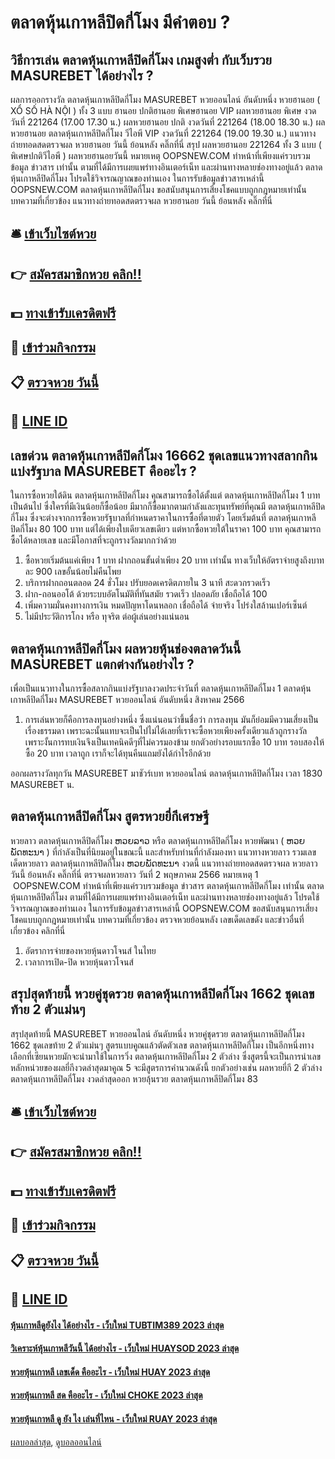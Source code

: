# ตลาดหุ้นเกาหลีปิดกี่โมง มีคำตอบ ?
## วิธีการเล่น ตลาดหุ้นเกาหลีปิดกี่โมง เกมสูงต่ำ กับเว็บรวย MASUREBET ได้อย่างไร ?
ผลการออกรางวัล ตลาดหุ้นเกาหลีปิดกี่โมง MASUREBET หวยออนไลน์ อันดับหนึ่ง หวยฮานอย ( XỔ SỐ HÀ NỘI ) ทั้ง 3 แบบ ฮานอย ปกติฮานอย พิเศษฮานอย VIP
ผลหวยฮานอย พิเศษ งวดวันที่ 221264 (17.00 17.30 น.)
ผลหวยฮานอย ปกติ งวดวันที่ 221264 (18.00 18.30 น.)
ผลหวยฮานอย ตลาดหุ้นเกาหลีปิดกี่โมง วีไอพี VIP งวดวันที่ 221264 (19.00 19.30 น.)
 แนวทางถ่ายทอดสดตรวจผล หวยฮานอย วันนี้ ย้อนหลัง คลิ๊กที่นี่ 
สรุป ผลหวยฮานอย 221264 ทั้ง 3 แบบ ( พิเศษปกติวีไอพี ) ผลหวยฮานอยวันนี้
หมายเหตุ OOPSNEW.COM ทำหน้าที่เพียงแค่รวบรวมข้อมูล ข่าวสาร เท่านั้น ตามที่ได้มีการเผยแพร่ทางอินเตอร์เน็ท และผ่านทางหลายช่องทางอยู่แล้ว ตลาดหุ้นเกาหลีปิดกี่โมง โปรดใช้วิจารณญาณของท่านเอง ในการรับข้อมูลข่าวสารเหล่านี้ OOPSNEW.COM ตลาดหุ้นเกาหลีปิดกี่โมง ขอสนับสนุนการเสี่ยงโชคแบบถูกกฎหมายเท่านั้น
บทความที่เกี่ยวข้อง
แนวทางถ่ายทอดสดตรวจผล หวยฮานอย วันนี้ ย้อนหลัง คลิ๊กที่นี่

## 🛎 [เข้าเว็บไซต์หวย](https://bit.ly/3BG5bNw)
## 👉 [สมัครสมาชิกหวย คลิก!!](https://bit.ly/3BG5bNw)
## 💵 [ทางเข้ารับเครดิตฟรี](https://bit.ly/3C3mvgS)
## 👑 [เข้าร่วมกิจกรรม](https://bit.ly/3C3mvgS)
## 📋 [ตรวจหวย วันนี้](https://bit.ly/3C3mvgS)
## 📱 [LINE ID](https://bit.ly/3C3mvgS)

## เลขด่วน ตลาดหุ้นเกาหลีปิดกี่โมง 16662 ชุดเลขแนวทางสลากกินแบ่งรัฐบาล MASUREBET คืออะไร ?
ในการซื้อหวยใต้ดิน ตลาดหุ้นเกาหลีปิดกี่โมง คุณสามารถซื้อได้ตั้งแต่ ตลาดหุ้นเกาหลีปิดกี่โมง 1 บาทเป็นต้นไป ซึ่งใครที่มีเงินน้อยก็ซื้อน้อย มีมากก็ซื้อมากตามกำลังและทุนทรัพย์ที่คุณมี ตลาดหุ้นเกาหลีปิดกี่โมง ซึ่งจะต่างจากการซื้อหวยรัฐบาลที่กำหนดราคาในการซื้อที่ตายตัว โดยเริ่มต้นที่ ตลาดหุ้นเกาหลีปิดกี่โมง 80 100 บาท แต่ได้เพียงใบเดียวเลขเดียว แต่หากซื้อหวยใต้ในราคา 100 บาท คุณสามารถซื้อได้หลายเลข และมีโอกาสที่จะถูกรางวัลมากกว่าด้วย
1. ซื้อหวยเริ่มต้นแค่เพียง 1 บาท ฝากถอนขั้นต่ำเพียง 20 บาท เท่านั้น ทางเว็บให้อัตราจ่ายสูงถึงบาทละ 900 เลขอั้นน้อยไม่คืนโพย
2. บริการฝากถอนตลอด 24 ชั่วโมง ปรับยอดเครดิตภายใน 3 นาที สะดวกรวดเร็ว
3. ฝาก-ถอนออโต้ ด้วยระบบอัตโนมัติที่ทันสมัย รวดเร็ว ปลอดภัย เชื่อถือได้ 100
4. เพิ่มความมั่นคงทางการเงิน หมดปัญหาโดนหลอก เชื่อถือได้ จ่ายจริง โปร่งใสล้านเปอร์เซ็นต์
5. ไม่มีประวัติการโกง หรือ ทุจริต ต่อผู้เล่นอย่างแน่นอน

## ตลาดหุ้นเกาหลีปิดกี่โมง ผลหวยหุ้นช่องตลาดวันนี้ MASUREBET แตกต่างกันอย่างไร ?
เพื่อเป็นแนวทางในการซื้อสลากกินแบ่งรัฐบาลงวดประจำวันที่ ตลาดหุ้นเกาหลีปิดกี่โมง 1 ตลาดหุ้นเกาหลีปิดกี่โมง MASUREBET หวยออนไลน์ อันดับหนึ่ง สิงหาคม 2566
1. การเล่นหวยก็คือการลงทุนอย่างหนึ่ง ซึ่งแน่นอนว่าขึ้นชื่อว่า การลงทุน มันก็ย่อมมีความเสี่ยงเป็นเรื่องธรรมดา เพราะฉะนั้นแทบจะเป็นไปไม่ได้เลยที่เราจะซื้อหวยเพียงครั้งเดียวแล้วถูกรางวัล เพราะงั้นการทบเงินจึงเป็นเทคนิคดีๆที่ไม่ควรมองข้าม ยกตัวอย่างรอบแรกซื้อ 10 บาท รอบสองให้ซื้อ 20 บาท เวลาถูก เราก็จะได้ทุนคืนแถมยังได้กำไรอีกด้วย

ออกผลรางวัลทุกวัน MASUREBET มาชัวร์เบท หวยออนไลน์ ตลาดหุ้นเกาหลีปิดกี่โมง เวลา 1830 MASUREBET น.

## ตลาดหุ้นเกาหลีปิดกี่โมง สูตรหวยยี่กีเศรษฐี
หวยลาว ตลาดหุ้นเกาหลีปิดกี่โมง ຫວຍລາວ หรือ ตลาดหุ้นเกาหลีปิดกี่โมง หวยพัฒนา ( ຫວຍພັດທະນາ ) ที่กำลังเป็นที่นิยมอยู่ในขณะนี้ และสำหรับท่านที่กำลังมองหา แนวทางหวยลาว รวมเลขเด็ดหวยลาว ตลาดหุ้นเกาหลีปิดกี่โมง ຫວຍພັດທະນາ งวดนี้
 แนวทางถ่ายทอดสดตรวจผล หวยลาว วันนี้ ย้อนหลัง คลิ๊กที่นี่ 
ตรวจผลหวยลาว วันที่ 2 พฤษภาคม 2566
หมายเหตุ 1  OOPSNEW.COM ทำหน้าที่เพียงแค่รวบรวมข้อมูล ข่าวสาร ตลาดหุ้นเกาหลีปิดกี่โมง เท่านั้น ตลาดหุ้นเกาหลีปิดกี่โมง ตามที่ได้มีการเผยแพร่ทางอินเตอร์เน็ท และผ่านทางหลายช่องทางอยู่แล้ว โปรดใช้วิจารณญาณของท่านเอง ในการรับข้อมูลข่าวสารเหล่านี้ OOPSNEW.COM ขอสนับสนุนการเสี่ยงโชคแบบถูกกฎหมายเท่านั้น
บทความที่เกี่ยวข้อง
ตรวจหวยย้อนหลัง เลขเด็ดเลขดัง และข่าวอื่นที่เกี่ยวข้อง คลิกที่นี่
1. อัตราการจ่ายของหวยหุ้นดาวโจนส์ ในไทย
2. เวลาการเปิด-ปิด หวยหุ้นดาวโจนส์

## สรุปสุดท้ายนี้ หวยคู่ชุดรวย ตลาดหุ้นเกาหลีปิดกี่โมง 1662 ชุดเลขท้าย 2 ตัวแม่นๆ
สรุปสุดท้ายนี้ MASUREBET หวยออนไลน์ อันดับหนึ่ง หวยคู่ชุดรวย ตลาดหุ้นเกาหลีปิดกี่โมง 1662 ชุดเลขท้าย 2 ตัวแม่นๆ สูตรแบบคูณแล้วตัดตัวเลข ตลาดหุ้นเกาหลีปิดกี่โมง เป็นอีกหนึ่งทางเลือกที่เซียนหวยมักจะนำมาใช้ในการวิ่ง ตลาดหุ้นเกาหลีปิดกี่โมง 2 ตัวล่าง ซึ่งสูตรนี้จะเป็นการนำเลขหลักหน่วยของผลยี่กีงวดล่าสุดมาคูณ 5 จะมีสูตรการคำนวณดังนี้
ยกตัวอย่างเช่น ผลหวยยี่กี 2 ตัวล่าง ตลาดหุ้นเกาหลีปิดกี่โมง งวดล่าสุดออก หวยลุ้นรวย ตลาดหุ้นเกาหลีปิดกี่โมง 83

## 🛎 [เข้าเว็บไซต์หวย](https://bit.ly/3BG5bNw)
## 👉 [สมัครสมาชิกหวย คลิก!!](https://bit.ly/3BG5bNw)
## 💵 [ทางเข้ารับเครดิตฟรี](https://bit.ly/3C3mvgS)
## 👑 [เข้าร่วมกิจกรรม](https://bit.ly/3C3mvgS)
## 📋 [ตรวจหวย วันนี้](https://bit.ly/3C3mvgS)
## 📱 [LINE ID](https://bit.ly/3C3mvgS)

#### [หุ้นเกาหลีดูยังไง ได้อย่างไร - เว็บใหม่ TUBTIM389 2023 ล่าสุด](https://atom.io/themes/หุ้นเกาหลีดูยังไง%20ได้อย่างไร%20-%20เว็บใหม่%20tubtim389%202023%20ล่าสุด)
#### [วิเคราะห์หุ้นเกาหลีวันนี้ ได้อย่างไร - เว็บใหม่ HUAYSOD 2023 ล่าสุด](https://atom.io/themes/วิเคราะห์หุ้นเกาหลีวันนี้%20ได้อย่างไร%20-%20เว็บใหม่%20huaysod%202023%20ล่าสุด)
#### [หวยหุ้นเกาหลี เลขเด็ด คืออะไร - เว็บใหม่ HUAY 2023 ล่าสุด](https://atom.io/themes/หวยหุ้นเกาหลี%20เลขเด็ด%20คืออะไร%20-%20เว็บใหม่%20huay%202023%20ล่าสุด)
#### [หวยหุ้นเกาหลี สด คืออะไร - เว็บใหม่ CHOKE 2023 ล่าสุด](https://atom.io/themes/หวยหุ้นเกาหลี%20สด%20คืออะไร%20-%20เว็บใหม่%20choke%202023%20ล่าสุด)
#### [หวยหุ้นเกาหลี ดู ยัง ไง เล่นที่ไหน - เว็บใหม่ RUAY 2023 ล่าสุด](https://atom.io/themes/หวยหุ้นเกาหลี%20ดู%20ยัง%20ไง%20เล่นที่ไหน%20-%20เว็บใหม่%20ruay%202023%20ล่าสุด)

[ผลบอลล่าสุด](https://siamsport.tv "ผลบอลล่าสุด"), [ดูบอลออนไลน์](https://siamsport.tv/ดูบอลสด "ดูบอลออนไลน์")